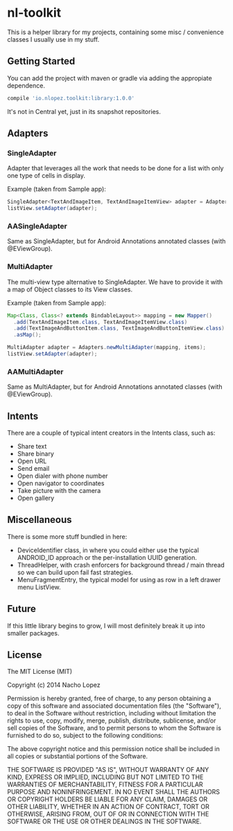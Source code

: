 nl-toolkit
==========

This is a helper library for my projects, containing some misc / convenience classes I usually use in my stuff.

Getting Started
---------------

You can add the project with maven or gradle via adding the appropiate dependence.

```groovy
compile 'io.nlopez.toolkit:library:1.0.0'
```

It's not in Central yet, just in its snapshot repositories.

Adapters
--------

### SingleAdapter

Adapter that leverages all the work that needs to be done for a list with only one type of cells in display.

Example (taken from Sample app):

```java
SingleAdapter<TextAndImageItem, TextAndImageItemView> adapter = Adapters.newSingleAdapter(TextAndImageItemView.class, items);
listView.setAdapter(adapter);
```

### AASingleAdapter

Same as SingleAdapter, but for Android Annotations annotated classes (with @EViewGroup).

### MultiAdapter

The multi-view type alternative to SingleAdapter. We have to provide it with a map of Object classes to its View classes.

Example (taken from Sample app):

```java
Map<Class, Class<? extends BindableLayout>> mapping = new Mapper()
  .add(TextAndImageItem.class, TextAndImageItemView.class)
  .add(TextImageAndButtonItem.class, TextImageAndButtonItemView.class)
  .asMap();

MultiAdapter adapter = Adapters.newMultiAdapter(mapping, items);
listView.setAdapter(adapter);
```

### AAMultiAdapter

Same as MultiAdapter, but for Android Annotations annotated classes (with @EViewGroup).

Intents
-------

There are a couple of typical intent creators in the Intents class, such as:

* Share text
* Share binary
* Open URL
* Send email
* Open dialer with phone number
* Open navigator to coordinates
* Take picture with the camera
* Open gallery

Miscellaneous
-------------

There is some more stuff bundled in here:

* DeviceIdentifier class, in where you could either use the typical ANDROID_ID approach or the per-installation UUID generation.
* ThreadHelper, with crash enforcers for background thread / main thread so we can build upon fail fast strategies.
* MenuFragmentEntry, the typical model for using as row in a left drawer menu ListView.

Future
------

If this little library begins to grow, I will most definitely break it up into smaller packages.

License
-------

The MIT License (MIT)

Copyright (c) 2014 Nacho Lopez

Permission is hereby granted, free of charge, to any person obtaining a copy
of this software and associated documentation files (the "Software"), to deal
in the Software without restriction, including without limitation the rights
to use, copy, modify, merge, publish, distribute, sublicense, and/or sell
copies of the Software, and to permit persons to whom the Software is
furnished to do so, subject to the following conditions:

The above copyright notice and this permission notice shall be included in
all copies or substantial portions of the Software.

THE SOFTWARE IS PROVIDED "AS IS", WITHOUT WARRANTY OF ANY KIND, EXPRESS OR
IMPLIED, INCLUDING BUT NOT LIMITED TO THE WARRANTIES OF MERCHANTABILITY,
FITNESS FOR A PARTICULAR PURPOSE AND NONINFRINGEMENT. IN NO EVENT SHALL THE
AUTHORS OR COPYRIGHT HOLDERS BE LIABLE FOR ANY CLAIM, DAMAGES OR OTHER
LIABILITY, WHETHER IN AN ACTION OF CONTRACT, TORT OR OTHERWISE, ARISING FROM,
OUT OF OR IN CONNECTION WITH THE SOFTWARE OR THE USE OR OTHER DEALINGS IN
THE SOFTWARE.
